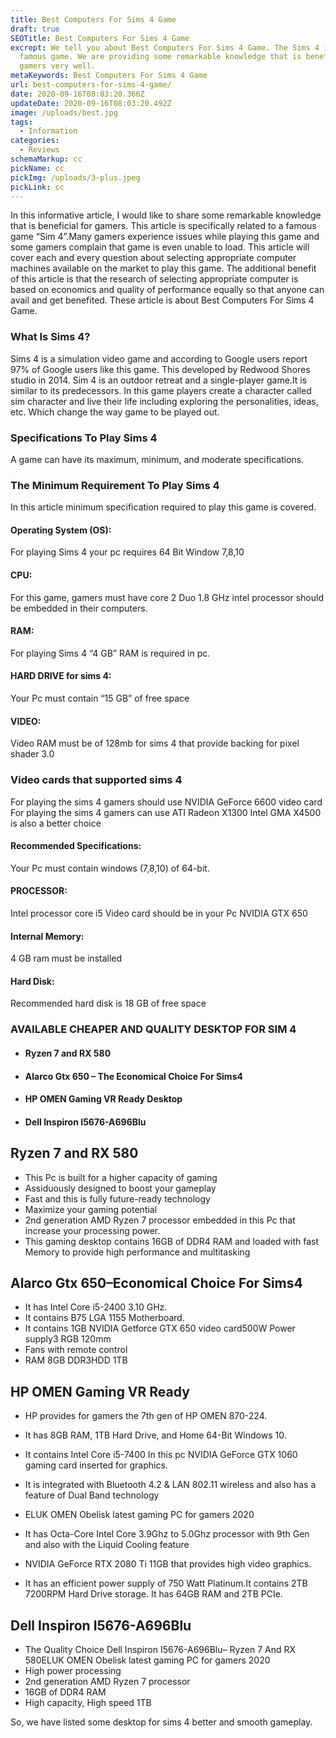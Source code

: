```yaml
---
title: Best Computers For Sims 4 Game
draft: true
SEOTitle: Best Computers For Sims 4 Game
excrept: We tell you about Best Computers For Sims 4 Game. The Sims 4 is very
  famous game. We are providing some remarkable knowledge that is beneficial for
  gamers very well.
metaKeywords: Best Computers For Sims 4 Game
url: best-computers-for-sims-4-game/
date: 2020-09-16T08:03:20.366Z
updateDate: 2020-09-16T08:03:20.492Z
image: /uploads/best.jpg
tags:
  - Information
categories:
  - Reviews
schemaMarkup: cc
pickName: cc
pickImg: /uploads/3-plus.jpeg
pickLink: cc
---
```

In this informative article, I would like to share some remarkable knowledge that is beneficial for gamers. This article is specifically related to a famous game “Sim 4”.Many gamers experience issues while playing this game and some gamers complain that game is even unable to load. This article will cover each and every question about selecting appropriate computer machines available on the market to play this game. The additional benefit of this article is that the research of selecting appropriate computer is based on economics and quality of performance equally so that anyone can avail and get benefited. These article is about Best Computers For Sims 4 Game.

### What Is Sims 4?

Sims 4 is a simulation video game and according to Google users report 97% of Google users like this game. This developed by Redwood Shores studio in 2014. Sim 4 is an outdoor retreat and a single-player game.It is similar to its predecessors. In this game players create a character called sim character and live their life including exploring the personalities, ideas, etc. Which change the way game to be played out.

### Specifications To Play Sims 4

A game can have its maximum, minimum, and moderate specifications. 

### The Minimum Requirement To Play Sims 4

In this article minimum specification required to play this game is covered.

#### Operating System (OS):

For playing Sims 4 your pc requires 64 Bit Window 7,8,10  

#### CPU:

For this game, gamers must have core 2 Duo 1.8 GHz intel processor should be embedded in their computers.

#### RAM:

For playing Sims 4 “4 GB” RAM is required in pc.

#### HARD DRIVE for sims 4:

Your Pc must contain “15 GB” of free space 

#### VIDEO: 

Video RAM must be of 128mb for sims 4 that provide backing for pixel shader 3.0

### Video cards that supported sims 4

For playing the sims 4 gamers should use NVIDIA GeForce 6600 video card For playing the sims 4 gamers can use ATI Radeon X1300 Intel GMA X4500 is also a better choice

#### Recommended Specifications:

Your Pc must contain windows (7,8,10) of 64-bit.

#### PROCESSOR: 

 Intel processor core i5  Video card should be in your Pc NVIDIA GTX 650 

#### Internal Memory: 

4 GB ram must be installed

#### Hard Disk:

 Recommended hard disk is 18 GB of free space

### AVAILABLE CHEAPER AND QUALITY DESKTOP FOR SIM 4

* #### Ryzen 7 and RX 580
* #### Alarco Gtx 650 – The Economical Choice For Sims4
* #### HP OMEN Gaming VR Ready Desktop
* #### Dell Inspiron I5676-A696Blu

## Ryzen 7 and RX 580

* This Pc is built for a higher capacity of gaming
* Assiduously designed to boost your gameplay
* Fast and this is fully future-ready technology
* Maximize your gaming potential 
* 2nd generation AMD Ryzen 7 processor embedded in this Pc that increase your processing power. 
* This gaming desktop contains 16GB of DDR4 RAM and loaded with fast Memory to provide high performance and multitasking

## Alarco Gtx 650–Economical Choice For Sims4

* It has Intel Core i5-2400 3.10 GHz. 
* It contains B75 LGA 1155 Motherboard.
* It contains 1GB NVIDIA Getforce GTX 650 video card500W Power supply3 RGB 120mm 
* Fans with remote control 
* RAM 8GB DDR3HDD 1TB

## HP OMEN Gaming VR Ready

* HP provides for gamers the 7th gen of HP OMEN 870-224.
* It has 8GB RAM, 1TB Hard Drive, and Home 64-Bit Windows 10.
* It contains Intel Core i5-7400 In this pc NVIDIA GeForce GTX 1060 gaming card inserted for graphics. 
* It is integrated with Bluetooth 4.2 &amp; LAN 802.11 wireless and also has a feature of Dual Band technology
* ELUK OMEN Obelisk latest gaming PC for gamers 2020
* It has Octa-Core Intel Core 3.9Ghz to 5.0Ghz processor with 9th Gen and also with the Liquid Cooling feature

* NVIDIA  GeForce RTX 2080 Ti 11GB that provides high video graphics. 
* It has an efficient power supply of 750 Watt Platinum.It contains 2TB 7200RPM Hard Drive storage. It has 64GB RAM and 2TB PCIe.



## Dell Inspiron I5676-A696Blu

* The Quality Choice Dell Inspiron  I5676-A696Blu– Ryzen 7 And RX 580ELUK OMEN Obelisk latest gaming PC for gamers 2020 
* High power processing
* 2nd generation AMD Ryzen 7 processor
* 16GB of DDR4 RAM
* High capacity, High speed 1TB

So, we have listed some desktop for sims 4 better and smooth gameplay.